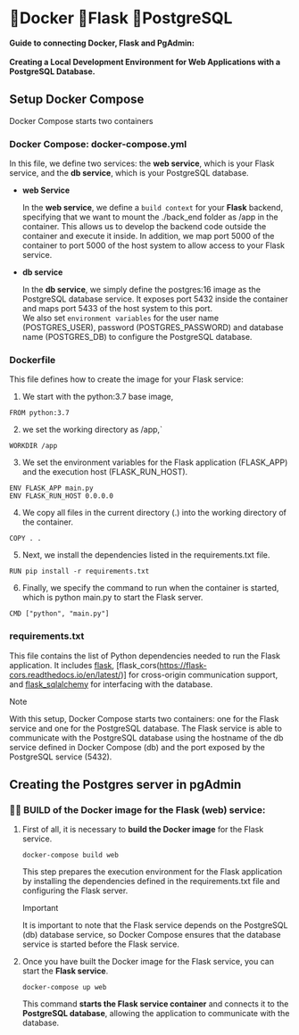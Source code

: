 # 🐋Docker 🐍Flask 🐘PostgreSQL

**Guide to connecting Docker, Flask and PgAdmin:** <br>  
**Creating a Local Development Environment for Web Applications with a PostgreSQL Database.**

## Setup Docker Compose
Docker Compose starts two containers

### Docker Compose: docker-compose.yml
In this file, we define two services: the **web service**, which is your Flask service, and the **db service**, which is your PostgreSQL database.

- **web Service**

    In the **web service**, we define a `build context` for your **Flask** backend, specifying that we want to mount the ./back_end folder as /app in the container. This allows us to develop the backend code outside the container and execute it inside. In addition, we map port 5000 of the container to port 5000 of the host system to allow access to your Flask service.

- **db service**

    In the **db service**, we simply define the postgres:16 image as the PostgreSQL database service. It exposes port 5432 inside the container and maps port 5433 of the host system to this port.<br>
    We also set `environment variables` for the user name (POSTGRES_USER), password (POSTGRES_PASSWORD) and database name (POSTGRES_DB) to configure the PostgreSQL database.

### Dockerfile

This file defines how to create the image for your Flask service:<br>
 1) We start with the python:3.7 base image,
 ```
 FROM python:3.7
 ```
 2) we set the working directory as /app,`
 ```
 WORKDIR /app
 ```
 3) We set the environment variables for the Flask application (FLASK_APP) and the execution host (FLASK_RUN_HOST).
 ```
 ENV FLASK_APP main.py
 ENV FLASK_RUN_HOST 0.0.0.0
 ```
 4) We copy all files in the current directory (.) into the working directory of the container.
 ```
 COPY . .
 ```
 5) Next, we install the dependencies listed in the requirements.txt file.
 ```
 RUN pip install -r requirements.txt
 ``` 
 6) Finally, we specify the command to run when the container is started, which is python main.py to start the Flask server. 
 ```
 CMD ["python", "main.py"]
 ``` 

### requirements.txt
This file contains the list of Python dependencies needed to run the Flask application. It includes [flask](https://flask.palletsprojects.com/en/3.0.x/), [flask_cors(https://flask-cors.readthedocs.io/en/latest/)] for cross-origin communication support, and [flask_sqlalchemy](https://flask-sqlalchemy.palletsprojects.com/en/3.1.x/) for interfacing with the database.

> [!NOTE]
> With this setup, Docker Compose starts two containers: one for the Flask service and one for the PostgreSQL database. The Flask service is able to communicate with the PostgreSQL database using the hostname of the db service defined in Docker Compose (db) and the port exposed by the PostgreSQL service (5432).

## Creating the Postgres server in pgAdmin

### 🐋🐍 BUILD of the Docker image for the Flask (web) service:
1) First of all, it is necessary to **build the Docker image** for the Flask service.
    ```
    docker-compose build web
    ```
    This step prepares the execution environment for the Flask application by installing the dependencies defined in the requirements.txt file and configuring the Flask server.
    > [!IMPORTANT]
    > It is important to note that the Flask service depends on the PostgreSQL (db) database service, so Docker Compose ensures that the database service is started before the Flask service.

2) Once you have built the Docker image for the Flask service, you can start the **Flask service**.
    ```
    docker-compose up web
    ```
    This command **starts the Flask service container** and connects it to the **PostgreSQL database**, allowing the application to communicate with the database.





